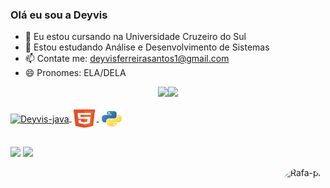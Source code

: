 ### Olá eu sou a Deyvis 




- 🔭 Eu estou cursando na Universidade Cruzeiro do Sul
- 🌱 Estou estudando Análise e Desenvolvimento de Sistemas
- 📫 Contate me: deyvisferreirasantos1@gmail.com 
- 😄 Pronomes: ELA/DELA

<div align="center">
  <a href="https://github.com/DeyvisFerreira">
  <img height="180em" src="https://github-readme-stats.vercel.app/api?username=DeyvisFerreira&show_icons=true&theme=dracula&include_all_commits=true&count_private=true"/><img height="180em" src="https://github-readme-stats.vercel.app/api/top-langs/?username=DeyvisFerreira&layout=compact&langs_count=7&theme=dracula"/>
</div>

<div style="display: inline_block"><br>
  <img align="center" alt="Deyvis-java" height="30" width="40" src="https://cdn.jsdelivr.net/gh/devicons/devicon/icons/java/java-original.svg" />
  <img align="center" alt="Deyvis-HTML" height="30" width="40" src="https://raw.githubusercontent.com/devicons/devicon/master/icons/html5/html5-original.svg">
  <img align="center" alt="Deyvis-Python" height="30" width="40" src="https://raw.githubusercontent.com/devicons/devicon/master/icons/python/python-original.svg"> 

 ##

 <div> 

  <a href = "mailto:deyvisferreirasantos1@gmail.com"><img src="https://img.shields.io/badge/-Gmail-%23333?style=for-the-badge&logo=gmail&logoColor=white" target="_blank"></a>
  <a href="https://www.linkedin.com/in/deyvis-ferreira-b275392b6/" target="_blank"><img src="https://img.shields.io/badge/-LinkedIn-%230077B5?style=for-the-badge&logo=linkedin&logoColor=white" target="_blank"></a> 
</div>

 <link rel="stylesheet" href="https://cdn.jsdelivr.net/gh/devicons/devicon@v2.15.1/devicon.min.css">
          
  <img align="right" alt="Rafa-pic" height="150" style="border-radius:50px;"             src="https://cdn.discordapp.com/attachments/688197334596845606/1222259380360052776/Design_sem_nome.gif?ex=661590c0&is=66031bc0&hm=e38bc45fce8e023609c3d4609ad126655a82e9a4dcdeae44d2867931e149d0ce&">
</div>
 
  
 
